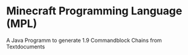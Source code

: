 # Minecraft Programming Language (MPL)
A Java Programm to generate 1.9 Commandblock Chains from Textdocuments
